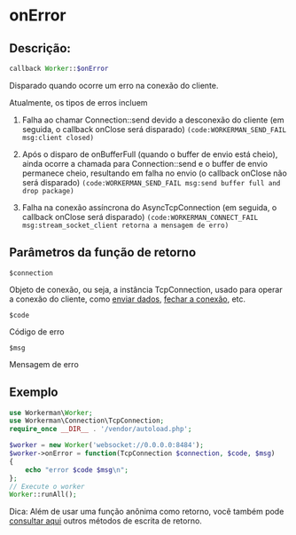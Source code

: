 # onError
## Descrição:
```php
callback Worker::$onError
```
Disparado quando ocorre um erro na conexão do cliente.

Atualmente, os tipos de erros incluem

1. Falha ao chamar Connection::send devido a desconexão do cliente (em seguida, o callback onClose será disparado) ``` (code:WORKERMAN_SEND_FAIL msg:client closed) ```

2. Após o disparo de onBufferFull (quando o buffer de envio está cheio), ainda ocorre a chamada para Connection::send e o buffer de envio permanece cheio, resultando em falha no envio (o callback onClose não será disparado) ``` (code:WORKERMAN_SEND_FAIL msg:send buffer full and drop package) ```

3. Falha na conexão assíncrona do AsyncTcpConnection (em seguida, o callback onClose será disparado) ``` (code:WORKERMAN_CONNECT_FAIL msg:stream_socket_client retorna a mensagem de erro) ```

## Parâmetros da função de retorno

 ``` $connection ```

Objeto de conexão, ou seja, a instância TcpConnection, usado para operar a conexão do cliente, como [enviar dados](../tcp-connection/send.md), [fechar a conexão](../tcp-connection/close.md), etc.

 ``` $code ```

Código de erro

 ``` $msg ```

Mensagem de erro

## Exemplo

```php
use Workerman\Worker;
use Workerman\Connection\TcpConnection;
require_once __DIR__ . '/vendor/autoload.php';

$worker = new Worker('websocket://0.0.0.0:8484');
$worker->onError = function(TcpConnection $connection, $code, $msg)
{
    echo "error $code $msg\n";
};
// Execute o worker
Worker::runAll();
```

Dica: Além de usar uma função anônima como retorno, você também pode [consultar aqui](../faq/callback_methods.md) outros métodos de escrita de retorno.

